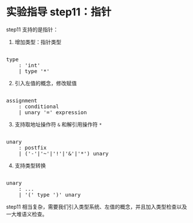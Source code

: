 # 实验指导 step11：指针
step11 支持的是指针：

1. 增加类型：指针类型
<pre id='vimCodeElement'><code></code>
<span class="SpecRuleStart">type</span>
<span class="SpecRuleIndicator">    :</span> <span class="SpecToken">'int'</span>
<div class="changed"><span class="SpecRuleIndicator">    |</span> <span class="SpecRule">type</span> <span class="SpecToken">'*'</span></div></pre>

2. 引入左值的概念，修改赋值
<pre id='vimCodeElement'><code></code>
<span class="SpecRuleStart">assignment</span>
<span class="SpecRuleIndicator">    :</span> <span class="SpecRule">conditional</span>
<div class="changed"><span class="SpecRuleIndicator">    |</span> <span class="SpecRule">unary</span> <span class="SpecToken">'='</span> <span class="SpecRule">expression</span></div></pre>

3. 支持取地址操作符 `&` 和解引用操作符 `*`
<pre id='vimCodeElement'><code></code>
<span class="SpecRuleStart">unary</span>
<span class="SpecRuleIndicator">    :</span> <span class="SpecRule">postfix</span>
<div class="changed"><span class="SpecRuleIndicator">    |</span> <span class="SpecOperator">(</span><span class="SpecToken">'-'</span><span class="SpecOperator">|</span><span class="SpecToken">'~'</span><span class="SpecOperator">|</span><span class="SpecToken">'!'</span><span class="SpecOperator">|</span><span class="SpecToken">'&amp;'</span><span class="SpecOperator">|</span><span class="SpecToken">'*'</span><span class="SpecOperator">)</span> <span class="SpecRule">unary</span></div></pre>

4. 支持类型转换
<pre id='vimCodeElement'><code></code>
<span class="SpecRuleStart">unary</span>
<span class="SpecRuleIndicator">    :</span> ...
<div class="changed"><span class="SpecRuleIndicator">    |</span> <span class="SpecToken">'('</span> <span class="SpecRule">type</span> <span class="SpecToken">')'</span> <span class="SpecRule">unary</span></div></pre>

step11 相当复杂，需要我们引入类型系统、左值的概念，并且加入类型检查以及一大堆语义检查。

